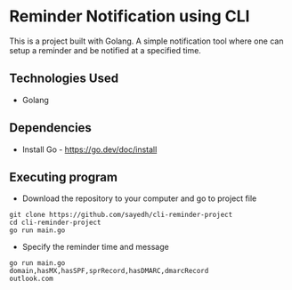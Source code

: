 # Reminder Notification using CLI
This is a project built with Golang. A simple notification tool where one can setup a reminder and be notified at a specified time.


## Technologies Used
* Golang


## Dependencies

* Install Go - https://go.dev/doc/install


## Executing program

* Download the repository to your computer and go to project file
```
git clone https://github.com/sayedh/cli-reminder-project
cd cli-reminder-project
go run main.go
```

* Specify the reminder time and message
```
go run main.go
domain,hasMX,hasSPF,sprRecord,hasDMARC,dmarcRecord
outlook.com  
```
